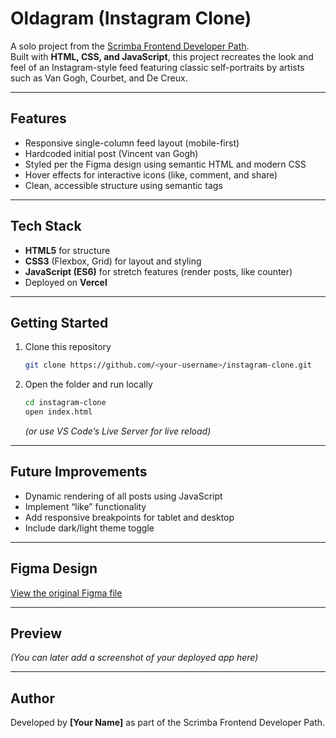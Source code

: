# Oldagram (Instagram Clone)

A solo project from the [Scrimba Frontend Developer Path](https://scrimba.com/fullstack-path-c0fullstack).  
Built with **HTML, CSS, and JavaScript**, this project recreates the look and feel of an Instagram-style feed featuring classic self-portraits by artists such as Van Gogh, Courbet, and De Creux.

---

## Features

- Responsive single-column feed layout (mobile-first)
- Hardcoded initial post (Vincent van Gogh)
- Styled per the Figma design using semantic HTML and modern CSS
- Hover effects for interactive icons (like, comment, and share)
- Clean, accessible structure using semantic tags

---

## Tech Stack

- **HTML5** for structure  
- **CSS3** (Flexbox, Grid) for layout and styling  
- **JavaScript (ES6)** for stretch features (render posts, like counter)  
- Deployed on **Vercel**

---

## Getting Started

1. Clone this repository  
   ```bash
   git clone https://github.com/<your-username>/instagram-clone.git
   ```
2. Open the folder and run locally  
   ```bash
   cd instagram-clone
   open index.html
   ```
   *(or use VS Code’s Live Server for live reload)*

---

## Future Improvements

- Dynamic rendering of all posts using JavaScript  
- Implement “like” functionality  
- Add responsive breakpoints for tablet and desktop  
- Include dark/light theme toggle

---

## Figma Design

[View the original Figma file](https://www.figma.com/design/C38nagxJ4slAWFdQgDYqes/Oldagram--Copy-?node-id=0-1)

---

## Preview

*(You can later add a screenshot of your deployed app here)*

---

## Author

Developed by **[Your Name]** as part of the Scrimba Frontend Developer Path.